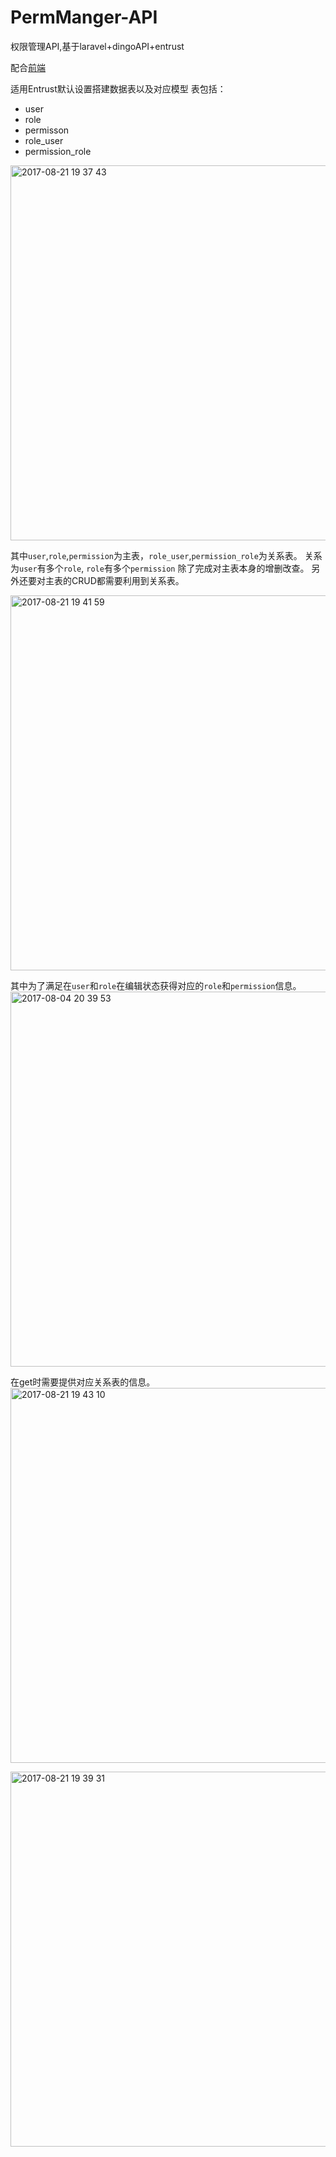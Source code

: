 # PermManger-API
权限管理API,基于laravel+dingoAPI+entrust

配合[前端](https://github.com/QiaoranC/PermManger-Frontend)

适用Entrust默认设置搭建数据表以及对应模型
表包括：
- user
- role
- permisson
- role_user
- permission_role
<img width="600" alt="2017-08-21 19 37 43" src="https://user-images.githubusercontent.com/29221630/29517733-079864c4-86a9-11e7-81de-7bcd6c75db1d.png">

其中`user`,`role`,`permission`为主表，`role_user`,`permission_role`为关系表。
关系为`user`有多个`role`, `role`有多个`permission`
除了完成对主表本身的增删改查。
另外还要对主表的CRUD都需要利用到关系表。

<img width="600" alt="2017-08-21 19 41 59" src="https://user-images.githubusercontent.com/29221630/29517731-07575f7e-86a9-11e7-997c-b0806c33df8c.png">

其中为了满足在`user`和`role`在编辑状态获得对应的`role`和`permission`信息。
<img width="600" alt="2017-08-04 20 39 53" src="https://user-images.githubusercontent.com/29221630/28969159-00570824-7956-11e7-8e87-aca48c535357.png">

在get时需要提供对应关系表的信息。
<img width="600" alt="2017-08-21 19 43 10" src="https://user-images.githubusercontent.com/29221630/29517734-0798dd0a-86a9-11e7-9ca7-acd4a21021a1.png">

<img width="600" alt="2017-08-21 19 39 31" src="https://user-images.githubusercontent.com/29221630/29517780-46cc42be-86a9-11e7-910c-6596f58d1ba0.png">

